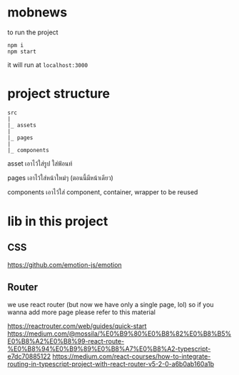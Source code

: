 # mobnews

to run the project

```
npm i
npm start
```

it will run at `localhost:3000`

# project structure

```
src
|
|_ assets
|
|_ pages
|
|_ components 

```

asset เอาไว้ใส่รูป ใส่ฟ้อนท์

pages เอาไว้ใส่หน้าใหม่ๆ (ตอนนี้มีหน้าเดียว)

components เอาไว้ใส่ component, container, wrapper to be reused


# lib in this project

## CSS
https://github.com/emotion-js/emotion


## Router

we use react router (but now we have only a single page, lol) so if you wanna add more page please refer to this material

https://reactrouter.com/web/guides/quick-start
https://medium.com/@mossila/%E0%B9%80%E0%B8%82%E0%B8%B5%E0%B8%A2%E0%B8%99-react-route-%E0%B8%94%E0%B9%89%E0%B8%A7%E0%B8%A2-typescript-e7dc70885122
https://medium.com/react-courses/how-to-integrate-routing-in-typescript-project-with-react-router-v5-2-0-a6b0ab160a1b


